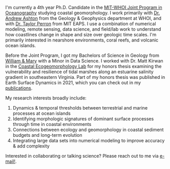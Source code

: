 I'm currently a 4th year Ph.D. Candidate in the [MIT-WHOI Joint Program in Oceanography](https://mit.whoi.edu) studying coastal geomorphology. I work primarily with [Dr. Andrew Ashton](https://www2.whoi.edu/staff/aashton/) from the Geology & Geophysics department at WHOI, and with [Dr. Taylor Perron](https://taylorperron.org/) from MIT EAPS. I use a combination of numerical modeling, remote sensing, data science, and field/lab work to understand how coastlines change in shape and size over geologic time scales. I'm primarily interested in nearshore environments, coral reefs, and volcanic ocean islands.

Before the Joint Program, I got my Bachelors of Science in Geology from [William & Mary](https://www.wm.edu/as/geology/) with a Minor in Data Science. I worked with Dr. Matt Kirwan in the [Coastal Ecogeomorphology Lab](https://mattkirwanmarsh.com/) for my honors thesis examining the vulnerability and resilience of tidal marshes along an estuarine salinity gradient in southeastern Virginia. Part of my honors thesis was published in Earth Surface Dynamics in 2021, which you can check out in my [publications](/publications/).

My research interests broadly include:<ol>
    <li>Dynamics & temporal thresholds between terrestrial and marine processes at ocean islands</li>
    <li>Identifying morphologic signatures of dominant surface processes through time in coastal environments</li>
    <li>Connections between ecology and geomorphology in coastal sediment budgets and long-term evolution</li>
    <li>Integrating large data sets into numerical modeling to improve accuracy & add complexity</li>
</ol>

Interested in collaborating or talking science? Please reach out to me via [e-mail!](mailto:mgillen@mit.edu).
